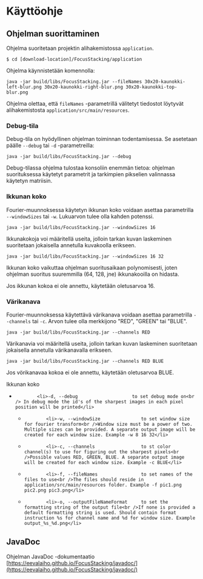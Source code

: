 # Käyttöohje

## Ohjelman suorittaminen

Ohjelma suoritetaan projektin alihakemistossa ```application```.
```
$ cd [download-location]/FocusStacking/application
```
Ohjelma käynnistetään komennolla:
```
java -jar build/libs/FocusStacking.jar --fileNames 30x20-kaunokki-left-blur.png 30x20-kaunokki-right-blur.png 30x20-kaunokki-top-blur.png
```
Ohjelma olettaa, että ```fileNames``` -parametrillä välitetyt tiedostot löytyvät alihakemistosta ```application/src/main/resources```. 

### Debug-tila

Debug-tila on hyödyllinen ohjelman toiminnan todentamisessa. Se asetetaan päälle ```--debug``` tai ```-d``` -parametreilla:
```
java -jar build/libs/FocusStacking.jar --debug
```
Debug-tilassa ohjelma tulostaa konsoliin enemmän tietoa: ohjelman suorituksessa käytetyt parametrit ja tarkimpien pikselien valinnassa käytetyn matriisin.

### Ikkunan koko

Fourier-muunnoksessa käytetyn ikkunan koko voidaan asettaa parametrilla ```--windowSizes``` tai ```-w```. Lukuarvon tulee olla kahden potenssi. 
```
java -jar build/libs/FocusStacking.jar --windowSizes 16
```
Ikkunakokoja voi määritellä useita, jolloin tarkan kuvan laskeminen suoritetaan jokaisella annetulla kuvakoolla erikseen.
```
java -jar build/libs/FocusStacking.jar --windowSizes 16 32
```

Ikkunan koko vaikuttaa ohjelman suoritusaikaan polynomisesti, joten ohjelman suoritus suuremmilla (64, 128, jne) ikkunakooilla on hidasta.  

Jos ikkunan kokoa ei ole annettu, käytetään oletusarvoa 16.

### Värikanava

Fourier-muunnoksessa käytettävä värikanava voidaan asettaa parametrilla ```--channels``` tai ```-c```. Arvon tulee olla merkkijono "RED", "GREEN" tai "BLUE". 
```
java -jar build/libs/FocusStacking.jar --channels RED
```
Värikanavia voi määritellä useita, jolloin tarkan kuvan laskeminen suoritetaan jokaisella annetulla värikanavalla erikseen.
```
java -jar build/libs/FocusStacking.jar --channels RED BLUE
```
Jos vörikanavaa kokoa ei ole annettu, käytetään oletusarvoa BLUE.



Ikkunan koko 

*             <li>-d, --debug                    to set debug mode on<br /> In debug mode the id's of the sharpest images in each pixel position will be printed</li>
     *             <li>-w, --windowSize               to set window size for fourier transform<br />Window size must be a power of two. Multiple sizes can be provided. A separate output image will be created for each window size. Example -w 8 16 32</li>
     *             <li>-c, --channels                 to st color channel(s) to use for figuring out the sharpest pixels<br />Possible values RED, GREEN, BLUE. A separate output image will be created for each window size. Example -c BLUE</li>
     *             <li>-f, --fileNames                to set names of the files to use<br />The files should reside in application/src/main/resources folder. Example -f pic1.png pic2.png pic3.png</li>
     *             <li>-o, --outputFileNameFormat     to set the formatting string of the output file<br />If none is provided a default formatting string is used. Should contain format instruction %s for channel name and %d for window size. Example output_%s_%d.png</li>
     


## JavaDoc

Ohjelman JavaDoc -dokumentaatio [https://eevalaiho.github.io/FocusStacking/javadoc/](https://eevalaiho.github.io/FocusStacking/javadoc/)



